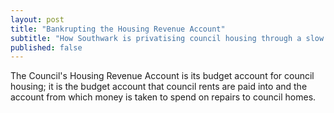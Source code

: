 ```yaml
---
layout: post
title: "Bankrupting the Housing Revenue Account"
subtitle: "How Southwark is privatising council housing through a slow process of managed bankruptcy"
published: false
---
```


The Council's Housing Revenue Account is its budget account for council housing; it is the budget account that council rents are paid into and the account from which money is taken to spend on repairs to council homes.

